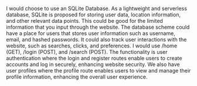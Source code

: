 I would choose to use an SQLite Database. As a lightweight and serverless database, SQLite is proposed for storing user data, location information, and other relevant data points. This could be good for the limited information that you input through the website. The database scheme could have a place for users that stores user information such as username, email, and hashed passwords. It could also track user interactions with the website, such as searches, clicks, and preferences. I would use /home (GET), /login (POST), and /search (POST). The functionality is user authentication where the login and register routes enable users to create accounts and log in securely, enhancing website security. We also have user profiles where the profile route enables users to view and manage their profile information, enhancing the overall user experience.
